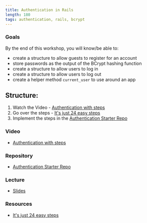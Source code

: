 ```yaml
---
title: Authentication in Rails
length: 180
tags: authentication, rails, bcrypt
---
```


### Goals

By the end of this workshop, you will know/be able to:

* create a structure to allow guests to register for an account
* store passwords as the output of the BCrypt hashing function
* create a structure to allow users to log in
* create a structure to allow users to log out
* create a helper method `current_user` to use around an app


## Structure:

1. Watch the Video - [Authentication with steps](https://vimeo.com/134451454)
2. Go over the steps - [It's just 24 easy steps](https://gist.github.com/rwarbelow/fc48a47d713103b3b66f)
3. Implement the steps in the [Authentication Starter Repo](https://github.com/turingschool-examples/authentication)

### Video

* [Authentication with steps](https://vimeo.com/134451454)

### Repository

* [Authentication Starter Repo](https://github.com/turingschool-examples/authentication)

### Lecture

* [Slides](https://www.dropbox.com/sh/k8jsy5i9wgwk52x/AADpCVwnRuZThsmTVfFU2i3na?dl=0)

### Resources

* [It's just 24 easy steps](https://gist.github.com/rwarbelow/fc48a47d713103b3b66f)

